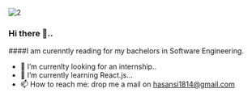 ![2](https://user-images.githubusercontent.com/63632399/124312301-b1cf7680-db8c-11eb-94cf-8a86bf68c25f.png)
### Hi there 👋..
####I am curenntly reading for my bachelors in Software Engineering. 
- 🤔 I’m currenlty looking for an internship..
- 🌱 I’m currently learning React.js...
- 📫 How to reach me: drop me a mail on hasansi1814@gmail.com
<!--
**hasansin/hasansin** is a ✨ _special_ ✨ repository because its `README.md` (this file) appears on your GitHub profile.

Here are some ideas to get you started:

- 🔭 I’m currently working on ...
- 🌱 I’m currently learning ...
- 👯 I’m looking to collaborate on ...
- 🤔 I’m looking for help with ...
- 💬 Ask me about ...
- 📫 How to reach me: ...
- 😄 Pronouns: ...
- ⚡ Fun fact: ...
-->


